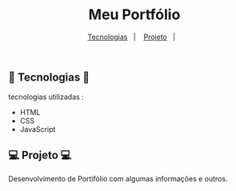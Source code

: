 <h1 align="center">Meu Portfólio </h1>

<p align="center">
  <a href="#-tecnologias">Tecnologias</a>&nbsp;&nbsp;&nbsp;|&nbsp;&nbsp;&nbsp;
  <a href="#-projeto">Projeto</a>&nbsp;&nbsp;&nbsp;|&nbsp;&nbsp;&nbsp;
</p>

<br>

## 🚀 Tecnologias 🚀

tecnologias utilizadas :

- HTML
- CSS
- JavaScript

## 💻 Projeto 💻

Desenvolvimento de Portifólio com algumas informações e outros.







 